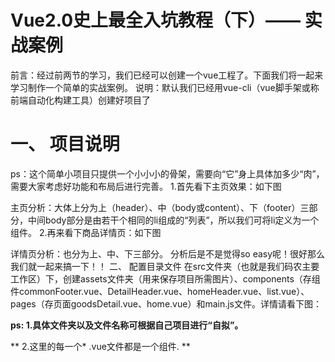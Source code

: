 # Vue2.0史上最全入坑教程（下）—— 实战案例

前言：经过前两节的学习，我们已经可以创建一个vue工程了。下面我们将一起来学习制作一个简单的实战案例。
说明：默认我们已经用vue-cli（vue脚手架或称前端自动化构建工具）创建好项目了

# 一、 项目说明
ps：这个简单小项目只提供一个小小小的骨架，需要向“它”身上具体加多少“肉”，需要大家考虑好功能和布局后进行完善。
1.首先看下主页效果：如下图

主页分析：大体上分为上（header）、中（body或content）、下（footer）三部分，中间body部分是由若干个相同的li组成的“列表”，所以我们可将li定义为一个组件。
2.再来看下商品详情页：如下图



详情页分析：也分为上、中、下三部分。
分析后是不是觉得so easy呢！很好那么我们就一起来搞一下！！
二、 配置目录文件
在src文件夹（也就是我们码农主要工作区）下，创建assets文件夹（用来保存项目所需图片）、components（存组件commonFooter.vue、DetailHeader.vue、homeHeader.vue、list.vue）、pages（存页面goodsDetail.vue、home.vue）和main.js文件。详情请看下图：

**ps: 1.具体文件夹以及文件名称可根据自己项目进行“自拟”。**

** 2.这里的每一个* .vue文件都是一个组件. **


